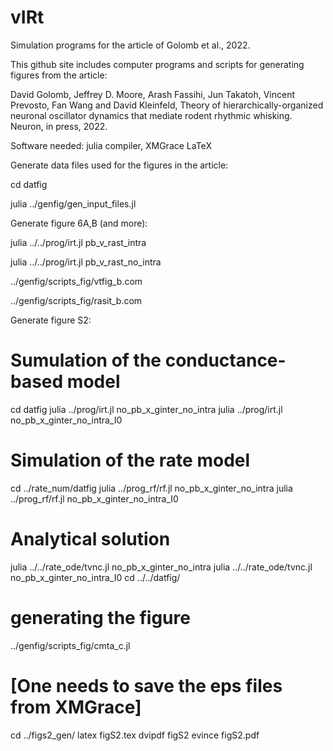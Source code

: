 # vIRt
Simulation programs for the article of Golomb et al., 2022.

This github site includes computer programs and scripts for generating figures
from the article:

David Golomb, Jeffrey D. Moore, Arash Fassihi, Jun Takatoh, Vincent Prevosto,
Fan Wang and David Kleinfeld,
Theory of hierarchically-organized neuronal oscillator dynamics that mediate
rodent rhythmic whisking.
Neuron, in press, 2022.

Software needed:
julia compiler, 
XMGrace
LaTeX

Generate data files used for the figures in the article:

cd datfig

julia ../genfig/gen_input_files.jl

Generate figure 6A,B (and more):

julia ../../prog/irt.jl pb_v_rast_intra

julia ../../prog/irt.jl pb_v_rast_no_intra

../genfig/scripts_fig/vtfig_b.com

../genfig/scripts_fig/rasit_b.com

Generate figure S2:
# Sumulation of the conductance-based model
cd datfig
julia ../prog/irt.jl no_pb_x_ginter_no_intra
julia ../prog/irt.jl no_pb_x_ginter_no_intra_I0
# Simulation of the rate model
cd ../rate_num/datfig
julia ../prog_rf/rf.jl no_pb_x_ginter_no_intra
julia ../prog_rf/rf.jl no_pb_x_ginter_no_intra_I0
# Analytical solution
julia ../../rate_ode/tvnc.jl no_pb_x_ginter_no_intra
julia ../../rate_ode/tvnc.jl no_pb_x_ginter_no_intra_I0
cd ../../datfig/
# generating the figure
../genfig/scripts_fig/cmta_c.jl
# [One needs to save the eps files from XMGrace]
cd ../figs2_gen/
latex figS2.tex
dvipdf figS2
evince figS2.pdf

